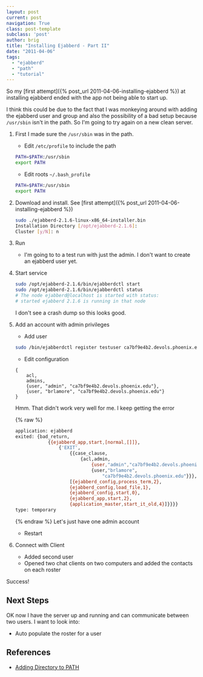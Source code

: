 ```yaml
---
layout: post
current: post
navigation: True
class: post-template
subclass: 'post'
author: brig
title: "Installing Ejabberd - Part II"
date: "2011-04-06"
tags:
  - "ejabberd"
  - "path"
  - "tutorial"
---
```


So my [first attempt]({% post_url 2011-04-06-installing-ejabberd %}) at installing ejabberd ended with the app not being able to start up.

I think this could be due to the fact that I was monkeying around with adding the ejabberd user and group and also the possibility of a bad setup because `/usr/sbin` isn't in the path. So I'm going to try again on a new clean server.

1. First I made sure the `/usr/sbin` was in the path.
    - Edit `/etc/profile` to include the path
    ```bash
    PATH=$PATH:/usr/sbin
    export PATH
    ```
    - Edit roots `~/.bash_profile`
    ```bash
    PATH=$PATH:/usr/sbin
    export PATH
    ```
2. Download and install. See [first attempt]({% post_url 2011-04-06-installing-ejabberd %})
    ```bash
    sudo ./ejabberd-2.1.6-linux-x86_64-installer.bin
    Installation Directory [/opt/ejabberd-2.1.6]:
    Cluster [y/N]: n
    ```
3. Run
    - I'm going to to a test run with just the admin. I don't want to create an ejabberd user yet.
4. Start service
    ```bash
    sudo /opt/ejabberd-2.1.6/bin/ejabberdctl start
    sudo /opt/ejabberd-2.1.6/bin/ejabberdctl status
    # The node ejabberd@localhost is started with status:
    # started ejabberd 2.1.6 is running in that node
    ```

    I don't see a crash dump so this looks good.
5. Add an account with admin privileges
    - Add user
    ```bash
    sudo /bin/ejabberdctl register testuser ca7bf9e4b2.devols.phoenix.edu Welcome1
    ```
    - Edit configuration
    ```
    {
        acl,
        admins,
        {user, "admin", "ca7bf9e4b2.devols.phoenix.edu"},
        {user, "brlamore", "ca7bf9e4b2.devols.phoenix.edu"}
    }
    ```

    Hmm. That didn't work very well for me. I keep getting the error

    {% raw %}
    ```bash
    application: ejabberd
    exited: {bad_return,
                {{ejabberd_app,start,[normal,[]]},
                    {'EXIT',
                        {{case_clause,
                            {acl,admin,
                                {user,"admin","ca7bf9e4b2.devols.phoenix.edu"},
                                {user,"brlamore",
                                    "ca7bf9e4b2.devols.phoenix.edu"}}},
                        [{ejabberd_config,process_term,2},
                        {ejabberd_config,load_file,1},
                        {ejabberd_config,start,0},
                        {ejabberd_app,start,2},
                        {application_master,start_it_old,4}]}}}}
    type: temporary
    ```
    {% endraw %}
    Let's just have one admin account
    - Restart
7. Connect with Client
    - Added second user
    - Opened two chat clients on two computers and added the contacts on each roster

Success!

## Next Steps

OK now I have the server up and running and can communicate between two users. I want to look into:

- Auto populate the roster for a user

## References

- [Adding Directory to PATH](http://www.troubleshooters.com/linux/prepostpath.htm)
